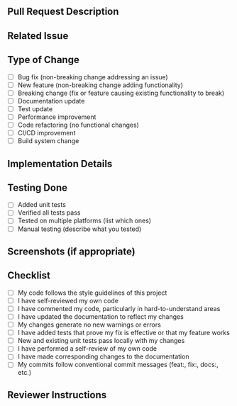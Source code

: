 ## Pull Request Description
<!-- Provide a comprehensive description of the changes introduced by this PR -->

## Related Issue
<!-- Link related issues with the GitHub syntax: "Fixes #123", "Resolves #456", or "Related to #789" -->

## Type of Change
<!-- Please check all that apply -->
- [ ] Bug fix (non-breaking change addressing an issue)
- [ ] New feature (non-breaking change adding functionality)
- [ ] Breaking change (fix or feature causing existing functionality to break)
- [ ] Documentation update
- [ ] Test update
- [ ] Performance improvement
- [ ] Code refactoring (no functional changes)
- [ ] CI/CD improvement
- [ ] Build system change

## Implementation Details
<!-- Provide an explanation of the implementation -->

## Testing Done
<!-- Describe the testing you've done to verify your changes -->
- [ ] Added unit tests
- [ ] Verified all tests pass
- [ ] Tested on multiple platforms (list which ones)
- [ ] Manual testing (describe what you tested)

## Screenshots (if appropriate)
<!-- Add screenshots to help explain your changes if applicable -->

## Checklist
<!-- Go over all the following points, and check all the boxes before requesting review -->
- [ ] My code follows the style guidelines of this project
- [ ] I have self-reviewed my own code
- [ ] I have commented my code, particularly in hard-to-understand areas
- [ ] I have updated the documentation to reflect my changes
- [ ] My changes generate no new warnings or errors
- [ ] I have added tests that prove my fix is effective or that my feature works
- [ ] New and existing unit tests pass locally with my changes
- [ ] I have performed a self-review of my own code
- [ ] I have made corresponding changes to the documentation
- [ ] My commits follow conventional commit messages (feat:, fix:, docs:, etc.)

## Reviewer Instructions
<!-- Any specific instructions for reviewers -->
